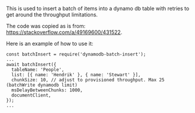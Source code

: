 This is used to insert a batch of items into a dynamo db table with retries to get around the throughput limitations.

The code was copied as is from: https://stackoverflow.com/a/49169600/431522.

Here is an example of how to use it:

```
const batchInsert = require('dynamodb-batch-insert');
...
await batchInsert({
  tableName: 'People',
  list: [{ name: 'Hendrik' }, { name: 'Stewart' }],
  chunkSize: 10, // adjust to provisioned throughput. Max 25 (batchWrite dynamodb limit)
  msDelayBetweenChunks: 1000,
  documentClient,
});
...
```